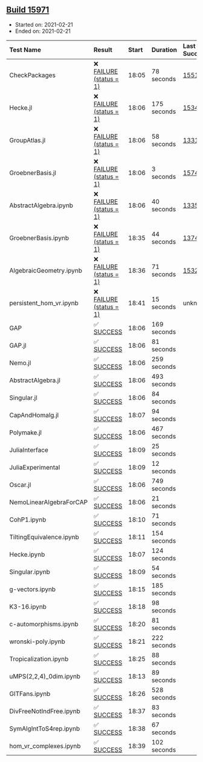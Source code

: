 ## [Build 15971](https://oscarci.mathematik.uni-kl.de/job/oscar/15971/)

* Started on: 2021-02-21
* Ended on: 2021-02-21

| Test Name    | Result | Start | Duration | Last Success | First Failure |
|:-------------|:-------|:------|:---------|:-------------|:--------------|
| CheckPackages | ❌ [FAILURE (status = 1)](https://oscarci.mathematik.uni-kl.de/job/oscar/15971/artifact/logs/build-15971/CheckPackages.log) | 18:05 | 78 seconds | [15514](https://oscarci.mathematik.uni-kl.de/job/oscar/15514/) | [15515](https://oscarci.mathematik.uni-kl.de/job/oscar/15515/) |
| Hecke.jl | ❌ [FAILURE (status = 1)](https://oscarci.mathematik.uni-kl.de/job/oscar/15971/artifact/logs/build-15971/Hecke.jl.log) | 18:06 | 175 seconds | [15344](https://oscarci.mathematik.uni-kl.de/job/oscar/15344/) | [15348](https://oscarci.mathematik.uni-kl.de/job/oscar/15348/) |
| GroupAtlas.jl | ❌ [FAILURE (status = 1)](https://oscarci.mathematik.uni-kl.de/job/oscar/15971/artifact/logs/build-15971/GroupAtlas.jl.log) | 18:06 | 58 seconds | [13311](https://oscarci.mathematik.uni-kl.de/job/oscar/13311/) | [13312](https://oscarci.mathematik.uni-kl.de/job/oscar/13312/) |
| GroebnerBasis.jl | ❌ [FAILURE (status = 1)](https://oscarci.mathematik.uni-kl.de/job/oscar/15971/artifact/logs/build-15971/GroebnerBasis.jl.log) | 18:06 | 3 seconds | [15745](https://oscarci.mathematik.uni-kl.de/job/oscar/15745/) | [15746](https://oscarci.mathematik.uni-kl.de/job/oscar/15746/) |
| AbstractAlgebra.ipynb | ❌ [FAILURE (status = 1)](https://oscarci.mathematik.uni-kl.de/job/oscar/15971/artifact/logs/build-15971/AbstractAlgebra.ipynb.log) | 18:06 | 40 seconds | [13355](https://oscarci.mathematik.uni-kl.de/job/oscar/13355/) | [13356](https://oscarci.mathematik.uni-kl.de/job/oscar/13356/) |
| GroebnerBasis.ipynb | ❌ [FAILURE (status = 1)](https://oscarci.mathematik.uni-kl.de/job/oscar/15971/artifact/logs/build-15971/GroebnerBasis.ipynb.log) | 18:35 | 44 seconds | [13748](https://oscarci.mathematik.uni-kl.de/job/oscar/13748/) | [13749](https://oscarci.mathematik.uni-kl.de/job/oscar/13749/) |
| AlgebraicGeometry.ipynb | ❌ [FAILURE (status = 1)](https://oscarci.mathematik.uni-kl.de/job/oscar/15971/artifact/logs/build-15971/AlgebraicGeometry.ipynb.log) | 18:36 | 71 seconds | [15322](https://oscarci.mathematik.uni-kl.de/job/oscar/15322/) | [15323](https://oscarci.mathematik.uni-kl.de/job/oscar/15323/) |
| persistent_hom_vr.ipynb | ❌ [FAILURE (status = 1)](https://oscarci.mathematik.uni-kl.de/job/oscar/15971/artifact/logs/build-15971/persistent_hom_vr.ipynb.log) | 18:41 | 15 seconds | unknown | unknown |
| GAP | ✅ [SUCCESS](https://oscarci.mathematik.uni-kl.de/job/oscar/15971/artifact/logs/build-15971/GAP.log) | 18:06 | 169 seconds |  |  |
| GAP.jl | ✅ [SUCCESS](https://oscarci.mathematik.uni-kl.de/job/oscar/15971/artifact/logs/build-15971/GAP.jl.log) | 18:06 | 81 seconds |  |  |
| Nemo.jl | ✅ [SUCCESS](https://oscarci.mathematik.uni-kl.de/job/oscar/15971/artifact/logs/build-15971/Nemo.jl.log) | 18:06 | 259 seconds |  |  |
| AbstractAlgebra.jl | ✅ [SUCCESS](https://oscarci.mathematik.uni-kl.de/job/oscar/15971/artifact/logs/build-15971/AbstractAlgebra.jl.log) | 18:06 | 493 seconds |  |  |
| Singular.jl | ✅ [SUCCESS](https://oscarci.mathematik.uni-kl.de/job/oscar/15971/artifact/logs/build-15971/Singular.jl.log) | 18:06 | 84 seconds |  |  |
| CapAndHomalg.jl | ✅ [SUCCESS](https://oscarci.mathematik.uni-kl.de/job/oscar/15971/artifact/logs/build-15971/CapAndHomalg.jl.log) | 18:07 | 94 seconds |  |  |
| Polymake.jl | ✅ [SUCCESS](https://oscarci.mathematik.uni-kl.de/job/oscar/15971/artifact/logs/build-15971/Polymake.jl.log) | 18:06 | 467 seconds |  |  |
| JuliaInterface | ✅ [SUCCESS](https://oscarci.mathematik.uni-kl.de/job/oscar/15971/artifact/logs/build-15971/JuliaInterface.log) | 18:09 | 25 seconds |  |  |
| JuliaExperimental | ✅ [SUCCESS](https://oscarci.mathematik.uni-kl.de/job/oscar/15971/artifact/logs/build-15971/JuliaExperimental.log) | 18:09 | 12 seconds |  |  |
| Oscar.jl | ✅ [SUCCESS](https://oscarci.mathematik.uni-kl.de/job/oscar/15971/artifact/logs/build-15971/Oscar.jl.log) | 18:06 | 749 seconds |  |  |
| NemoLinearAlgebraForCAP | ✅ [SUCCESS](https://oscarci.mathematik.uni-kl.de/job/oscar/15971/artifact/logs/build-15971/NemoLinearAlgebraForCAP.log) | 18:06 | 21 seconds |  |  |
| CohP1.ipynb | ✅ [SUCCESS](https://oscarci.mathematik.uni-kl.de/job/oscar/15971/artifact/logs/build-15971/CohP1.ipynb.log) | 18:10 | 71 seconds |  |  |
| TiltingEquivalence.ipynb | ✅ [SUCCESS](https://oscarci.mathematik.uni-kl.de/job/oscar/15971/artifact/logs/build-15971/TiltingEquivalence.ipynb.log) | 18:11 | 154 seconds |  |  |
| Hecke.ipynb | ✅ [SUCCESS](https://oscarci.mathematik.uni-kl.de/job/oscar/15971/artifact/logs/build-15971/Hecke.ipynb.log) | 18:07 | 124 seconds |  |  |
| Singular.ipynb | ✅ [SUCCESS](https://oscarci.mathematik.uni-kl.de/job/oscar/15971/artifact/logs/build-15971/Singular.ipynb.log) | 18:09 | 54 seconds |  |  |
| g-vectors.ipynb | ✅ [SUCCESS](https://oscarci.mathematik.uni-kl.de/job/oscar/15971/artifact/logs/build-15971/g-vectors.ipynb.log) | 18:15 | 185 seconds |  |  |
| K3-16.ipynb | ✅ [SUCCESS](https://oscarci.mathematik.uni-kl.de/job/oscar/15971/artifact/logs/build-15971/K3-16.ipynb.log) | 18:18 | 98 seconds |  |  |
| c-automorphisms.ipynb | ✅ [SUCCESS](https://oscarci.mathematik.uni-kl.de/job/oscar/15971/artifact/logs/build-15971/c-automorphisms.ipynb.log) | 18:20 | 81 seconds |  |  |
| wronski-poly.ipynb | ✅ [SUCCESS](https://oscarci.mathematik.uni-kl.de/job/oscar/15971/artifact/logs/build-15971/wronski-poly.ipynb.log) | 18:21 | 222 seconds |  |  |
| Tropicalization.ipynb | ✅ [SUCCESS](https://oscarci.mathematik.uni-kl.de/job/oscar/15971/artifact/logs/build-15971/Tropicalization.ipynb.log) | 18:25 | 88 seconds |  |  |
| uMPS(2,2,4)_0dim.ipynb | ✅ [SUCCESS](https://oscarci.mathematik.uni-kl.de/job/oscar/15971/artifact/logs/build-15971/uMPS-2-2-4-_0dim.ipynb.log) | 18:13 | 89 seconds |  |  |
| GITFans.ipynb | ✅ [SUCCESS](https://oscarci.mathematik.uni-kl.de/job/oscar/15971/artifact/logs/build-15971/GITFans.ipynb.log) | 18:26 | 528 seconds |  |  |
| DivFreeNotIndFree.ipynb | ✅ [SUCCESS](https://oscarci.mathematik.uni-kl.de/job/oscar/15971/artifact/logs/build-15971/DivFreeNotIndFree.ipynb.log) | 18:37 | 83 seconds |  |  |
| SymAlgIntToS4rep.ipynb | ✅ [SUCCESS](https://oscarci.mathematik.uni-kl.de/job/oscar/15971/artifact/logs/build-15971/SymAlgIntToS4rep.ipynb.log) | 18:38 | 67 seconds |  |  |
| hom_vr_complexes.ipynb | ✅ [SUCCESS](https://oscarci.mathematik.uni-kl.de/job/oscar/15971/artifact/logs/build-15971/hom_vr_complexes.ipynb.log) | 18:39 | 102 seconds |  |  |
